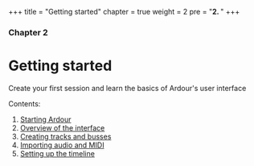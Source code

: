 +++
title = "Getting started"
chapter = true
weight = 2
pre = "<b>2. </b>"
+++

### Chapter 2
# Getting started

Create your first session and learn the basics of Ardour's user interface

Contents:

1. [Starting Ardour](starting-ardour/)
2. [Overview of the interface](overview-of-the-interface/)
3. [Creating tracks and busses](creating-tracks-and-busses/)
4. [Importing audio and MIDI](importing-audio-and-midi/)
5. [Setting up the timeline](setting-up-the-timeline/)
